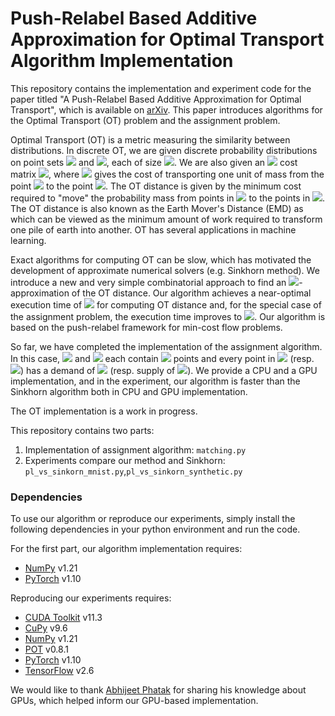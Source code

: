 # Push-Relabel Based Additive Approximation for Optimal Transport Algorithm Implementation

This repository contains the implementation and experiment code for the paper titled "A Push-Relabel Based Additive Approximation for Optimal Transport", which is available on [arXiv](https://arxiv.org/abs/2203.03732). This paper introduces algorithms for the Optimal Transport (OT) problem and the assignment problem.

Optimal Transport (OT) is a metric measuring the similarity between distributions. In discrete OT, we are given discrete probability distributions on point sets <img src="https://latex.codecogs.com/gif.latex?A" /> and <img src="https://latex.codecogs.com/gif.latex?B" />, each of size <img src="https://latex.codecogs.com/gif.latex?n" />. We are also given an <img src="https://latex.codecogs.com/gif.latex?n \times n" /> cost matrix <img src="https://latex.codecogs.com/gif.latex?W" />, where <img src="https://latex.codecogs.com/gif.latex?W(a,b)" /> gives the cost of transporting one unit of mass from the point <img src="https://latex.codecogs.com/gif.latex?b \in B" /> to the point <img src="https://latex.codecogs.com/gif.latex?a \in A" />. The OT distance is given by the minimum cost required to "move" the probability mass from points in <img src="https://latex.codecogs.com/gif.latex?B" /> to the points in <img src="https://latex.codecogs.com/gif.latex?A" />. The OT distance is also known as the Earth Mover's Distance (EMD) as which can be viewed as the minimum amount of work required to transform one pile of earth into another. OT has several applications in machine learning.

Exact algorithms for computing OT can be slow, which has motivated the development of approximate numerical solvers (e.g. Sinkhorn method). We introduce a new and very simple combinatorial approach to find an <img src="https://latex.codecogs.com/gif.latex?\varepsilon" />-approximation of the OT distance. Our algorithm achieves a near-optimal execution time of <img src="https://latex.codecogs.com/gif.latex?O(n^2/\varepsilon^2)" /> for computing OT distance and, for the special case of the assignment problem, the execution time improves to <img src="https://latex.codecogs.com/gif.latex?O(n^2/\varepsilon)" />. Our algorithm is based on the push-relabel framework for min-cost flow problems.

So far, we have completed the implementation of the assignment algorithm. In this case, <img src="https://latex.codecogs.com/gif.latex?A" /> and <img src="https://latex.codecogs.com/gif.latex?B" /> each contain <img src="https://latex.codecogs.com/gif.latex?n" /> points and every point in <img src="https://latex.codecogs.com/gif.latex?A" /> (resp. <img src="https://latex.codecogs.com/gif.latex?B" />) has a demand of <img src="https://latex.codecogs.com/gif.latex?1/n" /> (resp. supply of <img src="https://latex.codecogs.com/gif.latex?1/n" />). We provide a CPU and a GPU implementation, and in the experiment, our algorithm is faster than the Sinkhorn algorithm both in CPU and GPU implementation. 

The OT implementation is a work in progress.

This repository contains two parts: 

1. Implementation of assignment algorithm: `matching.py`
2. Experiments compare our method and Sinkhorn: `pl_vs_sinkorn_mnist.py`,`pl_vs_sinkorn_synthetic.py`

### Dependencies

To use our algorithm or reproduce our experiments, simply install the following dependencies in your python environment and run the code.

For the first part, our algorithm implementation requires:

- [NumPy](https://numpy.org/install/) v1.21 
- [PyTorch](https://pytorch.org/) v1.10

Reproducing our experiments requires:

- [CUDA Toolkit](https://developer.nvidia.com/cuda-11.3.0-download-archive) v11.3
- [CuPy](https://docs.cupy.dev/en/stable/install.html) v9.6
- [NumPy](https://numpy.org/install/) v1.21
- [POT](https://pythonot.github.io/) v0.8.1
- [PyTorch](https://pytorch.org/) v1.10
- [TensorFlow](https://www.tensorflow.org/install) v2.6

We would like to thank [Abhijeet Phatak](https://github.com/abhijit-15) for sharing his knowledge about GPUs, which helped inform our GPU-based implementation.
## 
